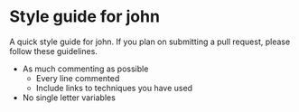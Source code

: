 # Style guide for john

A quick style guide for john. If you plan on submitting a pull request, please
follow these guidelines.

  - As much commenting as possible
    - Every line commented
    - Include links to techniques you have used
  - No single letter variables
